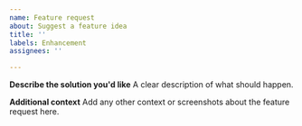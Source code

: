 ```yaml
---
name: Feature request
about: Suggest a feature idea
title: ''
labels: Enhancement
assignees: ''

---
```


**Describe the solution you'd like**
A clear description of what should happen.

**Additional context**
Add any other context or screenshots about the feature request here.
